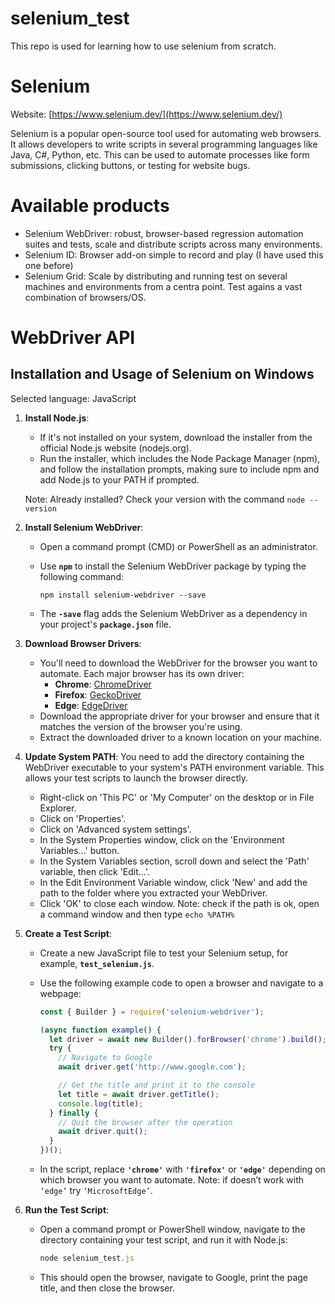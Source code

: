 # selenium_test

This repo is used for learning how to use selenium from scratch.

# Selenium

Website: [https://www.selenium.dev/](https://www.selenium.dev/)

Selenium is a popular open-source tool used for automating web browsers. It allows developers to write scripts in several programming languages like Java, C#, Python, etc. This can be used to automate processes like form submissions, clicking buttons, or testing for website bugs.

# Available products

- Selenium WebDriver: robust, browser-based regression automation suites and tests, scale and distribute scripts across many environments.
- Selenium ID: Browser add-on simple to record and play (I have used this one before)
- Selenium Grid: Scale by distributing and running test on several machines and environments from a centra point. Test agains a vast combination of browsers/OS.

# WebDriver API

## Installation and Usage of Selenium on Windows

Selected language: JavaScript

1. **Install Node.js**:

   - If it's not installed on your system, download the installer from the official Node.js website (nodejs.org).
   - Run the installer, which includes the Node Package Manager (npm), and follow the installation prompts, making sure to include npm and add Node.js to your PATH if prompted.

   Note: Already installed? Check your version with the command `node --version`

2. **Install Selenium WebDriver**:

   - Open a command prompt (CMD) or PowerShell as an administrator.
   - Use **`npm`** to install the Selenium WebDriver package by typing the following command:

     ```
     npm install selenium-webdriver --save
     ```

   - The **`-save`** flag adds the Selenium WebDriver as a dependency in your project's **`package.json`** file.

3. **Download Browser Drivers**:
   - You'll need to download the WebDriver for the browser you want to automate. Each major browser has its own driver:
     - **Chrome**: [ChromeDriver](https://sites.google.com/a/chromium.org/chromedriver/)
     - **Firefox**: [GeckoDriver](https://github.com/mozilla/geckodriver/releases)
     - **Edge**: [EdgeDriver](https://developer.microsoft.com/en-us/microsoft-edge/tools/webdriver/)
   - Download the appropriate driver for your browser and ensure that it matches the version of the browser you're using.
   - Extract the downloaded driver to a known location on your machine.
4. **Update System PATH**: You need to add the directory containing the WebDriver executable to your system's PATH environment variable. This allows your test scripts to launch the browser directly.
   - Right-click on 'This PC' or 'My Computer' on the desktop or in File Explorer.
   - Click on 'Properties'.
   - Click on 'Advanced system settings'.
   - In the System Properties window, click on the 'Environment Variables...' button.
   - In the System Variables section, scroll down and select the 'Path' variable, then click 'Edit...'.
   - In the Edit Environment Variable window, click 'New' and add the path to the folder where you extracted your WebDriver.
   - Click 'OK' to close each window.
     Note: check if the path is ok, open a command window and then type `echo %PATH%`
5. **Create a Test Script**:

   - Create a new JavaScript file to test your Selenium setup, for example, **`test_selenium.js`**.
   - Use the following example code to open a browser and navigate to a webpage:

     ```jsx
     const { Builder } = require('selenium-webdriver');

     (async function example() {
       let driver = await new Builder().forBrowser('chrome').build();
       try {
         // Navigate to Google
         await driver.get('http://www.google.com');

         // Get the title and print it to the console
         let title = await driver.getTitle();
         console.log(title);
       } finally {
         // Quit the browser after the operation
         await driver.quit();
       }
     })();
     ```

   - In the script, replace **`'chrome'`** with **`'firefox'`** or **`'edge'`** depending on which browser you want to automate.
     Note: if doesn’t work with `‘edge’` try `‘MicrosoftEdge’`.

6. **Run the Test Script**:

   - Open a command prompt or PowerShell window, navigate to the directory containing your test script, and run it with Node.js:

     ```jsx
     node selenium_test.js
     ```

   - This should open the browser, navigate to Google, print the page title, and then close the browser.
